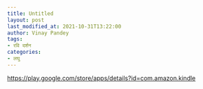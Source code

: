 ```yaml
---
title: Untitled
layout: post
last_modified_at: 2021-10-31T13:22:00
author: Vinay Pandey
tags:
- रवि दर्शन
categories:
- लघु
---
```

https://play.google.com/store/apps/details?id=com.amazon.kindle


